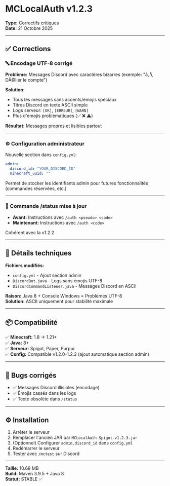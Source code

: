 # MCLocalAuth v1.2.3

**Type:** Correctifs critiques  
**Date:** 21 Octobre 2025

---

## ✅ Corrections

### 🔤 Encodage UTF-8 corrigé
**Problème:** Messages Discord avec caractères bizarres (exemple: "â„¹ï¸ DÃ©lier le compte")

**Solution:**
- Tous les messages sans accents/émojis spéciaux
- Titres Discord en texte ASCII simple
- Logs serveur: `[OK]`, `[ERREUR]`, `[WARN]`
- Plus d'emojis problématiques (✅ ❌ ⚠️)

**Résultat:** Messages propres et lisibles partout

---

### ⚙️ Configuration administrateur
Nouvelle section dans `config.yml`:

```yaml
admin:
  discord_id: "YOUR_DISCORD_ID"
  minecraft_uuid: ""
```

Permet de stocker les identifiants admin pour futures fonctionnalités (commandes réservées, etc.)

---

### 📝 Commande /status mise à jour
- **Avant:** Instructions avec `/auth <pseudo> <code>`
- **Maintenant:** Instructions avec `/auth <code>`

Cohérent avec la v1.2.2

---

## 🔧 Détails techniques

**Fichiers modifiés:**
- `config.yml` - Ajout section admin
- `DiscordBot.java` - Logs sans émojis UTF-8
- `DiscordCommandListener.java` - Messages Discord en ASCII

**Raison:** Java 8 + Console Windows = Problèmes UTF-8  
**Solution:** ASCII uniquement pour stabilité maximale

---

## 📦 Compatibilité

✅ **Minecraft:** 1.8 → 1.21+  
✅ **Java:** 8+  
✅ **Serveur:** Spigot, Paper, Purpur  
✅ **Config:** Compatible v1.2.0-1.2.2 (ajout automatique section admin)

---

## 🐛 Bugs corrigés

- ✅ Messages Discord illisibles (encodage)
- ✅ Émojis cassés dans les logs
- ✅ Texte obsolète dans `/status`

---

## ⚙️ Installation

1. Arrêter le serveur
2. Remplacer l'ancien JAR par `MCLocalAuth-Spigot-v1.2.3.jar`
3. (Optionnel) Configurer `admin.discord_id` dans `config.yml`
4. Redémarrer le serveur
5. Tester avec `/mctest` sur Discord

---

**Taille:** 10.68 MB  
**Build:** Maven 3.9.5 + Java 8  
**Statut:** STABLE ✅
